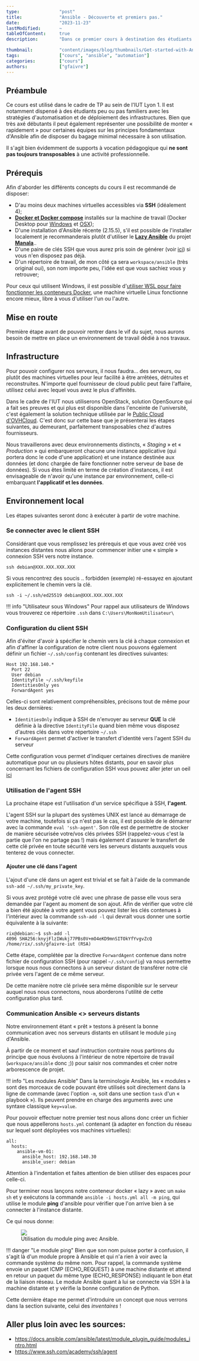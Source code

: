```yaml
---
type:               "post"
title:              "Ansible - Découverte et premiers pas."
date:               "2023-11-23"
lastModified:       ~
tableOfContent:     true
description:        "Dans ce premier cours à destination des étudiants et/ou néophytes, nous verrons ce qu'est Ansible ainsi qu'un exemple très simple de son utilisation."

thumbnail:          "content/images/blog/thumbnails/Get-started-with-Ansible.jpg"
tags:               ["cours", "ansible", "automation"]
categories:         ["cours"]
authors:            ["gfaivre"]
---
```


## Préambule

Ce cours est utilisé dans le cadre de TP au sein de l'IUT Lyon 1. Il est notamment dispensé à des étudiants peu ou pas familiers avec les stratégies d'automatisation et de déploiement des infrastructures.
Bien que très axé débutants il peut également représenter une possibilité de monter « rapidement » pour certaines équipes sur les principes fondamentaux d'Ansible afin de disposer du bagage minimal nécessaire à son utilisation.

Il s'agit bien évidemment de supports à vocation pédagogique qui **ne sont pas toujours transposables** à une activité professionnelle.

## Prérequis

Afin d'aborder les différents concepts du cours il est recommandé de disposer:
- D'au moins deux machines virtuelles accessibles via **SSH** (idéalement 4);
- **[Docker et Docker compose](https://docs.docker.com/engine/install/)** installés sur la machine de travail (Docker Desktop pour [Windows](https://docs.docker.com/desktop/install/windows-install/) et [OSX](https://docs.docker.com/desktop/install/mac-install/));
- D'une installation d'Ansible récente (2.15.5), s'il est possible de l'installer localement je recommanderais plutôt d'utiliser le [**Lazy Ansible**](/blog/cours/ansible/ansible-environnement-cle-en-main) du projet [**Manala**](https://github.com/manala/)..
- D'une paire de clés SSH que vous aurez pris soin de générer (voir [ici](/blog/cours/cle-ssh-principes-de-base)) si vous n'en disposez pas déjà.
- D'un répertoire de travail, de mon côté ça sera `workspace/ansible` (très original oui), son nom importe peu, l'idée est que vous sachiez vous y retrouver;

Pour ceux qui utilisent Windows, il est possible d'[utiliser WSL pour faire fonctionner les conteneurs Docker](/blog/cours/docker-avec-windows-et-wsl), une machine virtuelle Linux fonctionne encore mieux, libre à vous d'utiliser l'un ou l'autre.

## Mise en route

Première étape avant de pouvoir rentrer dans le vif du sujet, nous aurons besoin de mettre en place un environnement de travail dédié à nos travaux.

## Infrastructure

Pour pouvoir configurer nos serveurs, il nous faudra... des serveurs, ou plutôt des machines virtuelles pour leur facilité à être arrêtées, détruites et reconstruites.
N'importe quel fournisseur de cloud public peut faire l'affaire, utilisez celui avec lequel vous avez le plus d'affinités.

Dans le cadre de l'IUT nous utiliserons OpenStack, solution OpenSource qui a fait ses preuves et qui plus est disponible dans l'enceinte de l'université, c'est également la solution technique utilisée par le [Public Cloud d'OVHCloud](https://www.ovhcloud.com/fr/public-cloud/).
C'est donc sur cette base que je présenterai les étapes suivantes, au demeurant, parfaitement transposables chez d'autres fournisseurs.

Nous travaillerons avec deux environnements distincts, « *Staging* » et « *Production* » qui embarqueront chacune une instance applicative (qui portera donc le code d'une application) et une instance destinée aux données (et donc chargée de faire fonctionner notre serveur de base de données).
Si vous êtes limité en terme de création d'instances, il est envisageable de n'avoir qu'une instance par environnement, celle-ci embarquant **l'applicatif et les données**.

## Environnement local

Les étapes suivantes seront donc à exécuter à partir de votre machine.

### Se connecter avec le client SSH

Considérant que vous remplissez les prérequis et que vous avez créé vos instances distantes nous allons pour commencer initier une « simple » connexion SSH vers notre instance.

```
ssh debian@XXX.XXX.XXX.XXX
```

Si vous rencontrez des soucis .. forbidden (exemple) ré-essayez en ajoutant explicitement le chemin vers la clé.

```
ssh -i ~/.ssh/ed25519 debian@XXX.XXX.XXX.XXX
```

!!! info "Utilisateur sous Windows"
    Pour rappel aux utilisateurs de Windows vous trouverez ce répertoire `.ssh` dans `C:\Users\MonNomUtilisateur\`

### Configuration du client SSH

Afin d'éviter d'avoir à spécifier le chemin vers la clé à chaque connexion et afin d'affiner la configuration de notre client nous pouvons également définir un fichier `~/.ssh/config` contenant les directives suivantes:

```
Host 192.168.140.*
  Port 22
  User debian
  IdentityFile ~/.ssh/keyfile
  IdentitiesOnly yes
  ForwardAgent yes
```

Celles-ci sont relativement compréhensibles, précisons tout de même pour les deux dernières:

- `IdentitiesOnly` indique à SSH de n'envoyer au serveur **QUE** la clé définie à la directive `IdentityFile` quand bien même vous disposez d'autres clés dans votre répertoire `~/.ssh`
- `ForwardAgent` permet d'activer le transfert d'identité vers l'agent SSH du serveur

Cette configuration vous permet d'indiquer certaines directives de manière automatique pour un ou plusieurs hôtes distants, pour en savoir plus concernant les fichiers de configuration SSH vous pouvez aller jeter un oeil [ici](/blog/cours/utiliser-la-configuration-ssh-client)

### Utilisation de l'agent SSH

La prochaine étape est l'utilisation d'un service spécifique à SSH, **l'agent**.

L'agent SSH sur la plupart des systèmes UNIX est lancé au démarrage de votre machine, toutefois si ça n'est pas le cas, il est possible de le démarrer avec la commande `eval 'ssh-agent'`.
Son rôle est de permettre de stocker de manière sécurisée votre/vos clés privées SSH (rappelez-vous c'est la partie que l'on ne partage pas !) mais également d'assurer le transfert de cette clé privée en toute sécurité vers les serveurs distants auxquels vous tenterez de vous connecter.

#### Ajouter une clé dans l'agent

L'ajout d'une clé dans un agent est trivial et se fait à l'aide de la commande `ssh-add ~/.ssh/my_private_key`. 

Si vous avez protégé votre clé avec une phrase de passe elle vous sera demandée par l'agent au moment de son ajout.
Afin de vérifier que votre clé a bien été ajoutée à votre agent vous pouvez lister les clés contenues à l'intérieur avec la commande `ssh-add -l` qui devrait vous donner une sortie équivalente à la suivante:

```
rix@debian:~$ ssh-add -l 
4096 SHA256:knyjFlzIWukj77PBs0V+mO4eKD9mnSITOkYfYvgvZcQ /home/rix/.ssh/gfaivre-iut (RSA)
```
Cette étape, complétée par la directive `ForwardAgent` contenue dans notre fichier de configuration SSH (pour rappel `~/.ssh/config`) va nous permettre lorsque nous nous connectons à un serveur distant de transférer notre clé privée vers l'agent de ce même serveur.

De cette manière notre clé privée sera même disponible sur le serveur auquel nous nous connectons, nous aborderons l'utilité de cette configuration plus tard.

### Communication Ansible <> serveurs distants

Notre environnement étant « prêt » testons à présent la bonne communication avec nos serveurs distants en utilisant le module `ping` d'Ansible.

À partir de ce moment et sauf instruction contraire nous partirons du principe que nous évoluons à l'intérieur de notre répertoire de travail (`workspace/ansible` donc ;)) pour saisir nos commandes et créer notre arborescence de projet.

!!! info "Les modules Ansible"
    Dans la terminologie Ansible, les « modules » sont des morceaux de code pouvant être utilisés soit directement dans la ligne de commande (avec l'option `-m`, soit dans une section `task` d'un « playbook »). Ils peuvent prendre en charge des arguments avec une syntaxe classique `key=value`.

Pour pouvoir effectuer notre premier test nous allons donc créer un fichier que nous appellerons `hosts.yml` contenant (à adapter en fonction du réseau sur lequel sont déployées vos machines virtuelles): 

```
all:
  hosts:
    ansible-vm-01:
      ansible_host: 192.168.140.30
      ansible_user: debian
```

Attention à l'indentation et faites attention de bien utiliser des espaces pour celle-ci.

Pour terminer nous lançons notre conteneur docker « lazy » avec un `make sh` et y exécutons la commande `ansible -i hosts.yml all -m ping`, qui utilise le module **ping** d'ansible pour vérifier que l'on arrive bien à se connecter à l'instance distante.

Ce qui nous donne: 

<figure>
    <img src="content/images/blog/2023/ansible/ansible-part-1/ansible-ping.gif">
    <figcaption>
      <span class="figure__legend">Utilisation du module ping avec Ansible.</span>
    </figcaption>
</figure>

!!! danger "Le module ping"
    Bien que son nom puisse porter à confusion, il s'agit là d'un module propre à Ansible et qui n'a rien à voir avec la commande système du même nom. Pour rappel, la commande système envoie un paquet ICMP (ECHO_REQUEST) à une machine distante et attend en retour un paquet du même type (ECHO_RESPONSE) indiquant le bon état de la liaison réseau.
    Le module Ansible quant à lui se connecte via SSH à la machine distante et y vérifie la bonne configuration de Python.


Cette dernière étape me permet d'introduire un concept que nous verrons dans la section suivante, celui des *inventaires* ! 

## Aller plus loin avec les sources:

- https://docs.ansible.com/ansible/latest/module_plugin_guide/modules_intro.html
- https://www.ssh.com/academy/ssh/agent

